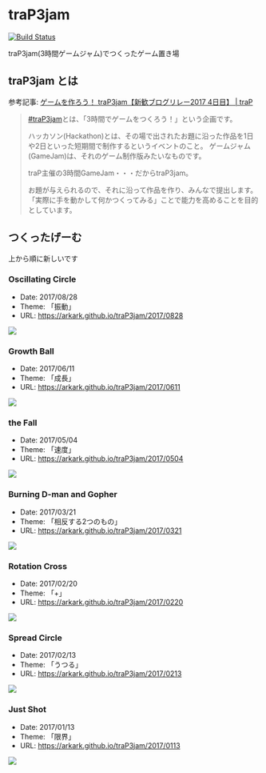 # traP3jam

[![Build Status](https://travis-ci.org/ArkArk/traP3jam.svg?branch=master)](https://travis-ci.org/ArkArk/traP3jam)

traP3jam(3時間ゲームジャム)でつくったゲーム置き場

## traP3jam とは

参考記事: [ゲームを作ろう！ traP3jam【新歓ブログリレー2017 4日目】 | traP](https://trap.jp/post/174/)

> [#traP3jam](https://twitter.com/search?vertical=default&q=%23traP3jam)とは、「3時間でゲームをつくろう！」という企画です。
>
> ハッカソン(Hackathon)とは、その場で出されたお題に沿った作品を1日や2日といった短期間で制作するというイベントのこと。
ゲームジャム(GameJam)は、それのゲーム制作版みたいなものです。
>
> traP主催の3時間GameJam・・・だからtraP3jam。
>
> お題が与えられるので、それに沿って作品を作り、みんなで提出します。
「実際に手を動かして何かつくってみる」ことで能力を高めることを目的としています。

## つくったげーむ

上から順に新しいです

### Oscillating Circle

- Date: 2017/08/28
- Theme: 「振動」
- URL: https://arkark.github.io/traP3jam/2017/0828

![](game/2017/0828/demo.gif)

### Growth Ball

- Date: 2017/06/11
- Theme: 「成長」
- URL: https://arkark.github.io/traP3jam/2017/0611

![](game/2017/0611/demo.gif)

### the Fall

- Date: 2017/05/04
- Theme: 「速度」
- URL: https://arkark.github.io/traP3jam/2017/0504

![](game/2017/0504/demo.gif)

### Burning D-man and Gopher

- Date: 2017/03/21
- Theme: 「相反する2つのもの」
- URL: https://arkark.github.io/traP3jam/2017/0321

![](game/2017/0321/demo.gif)

### Rotation Cross

- Date: 2017/02/20
- Theme: 「+」
- URL: https://arkark.github.io/traP3jam/2017/0220

![](game/2017/0220/demo.gif)

### Spread Circle

- Date: 2017/02/13
- Theme: 「うつる」
- URL: https://arkark.github.io/traP3jam/2017/0213

![](game/2017/0213/demo.gif)

### Just Shot

- Date: 2017/01/13
- Theme: 「限界」
- URL: https://arkark.github.io/traP3jam/2017/0113

![](game/2017/0113/demo.gif)
